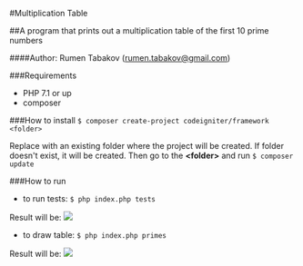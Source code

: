 #Multiplication Table

##A program that prints out a multiplication table of the first 10 prime numbers

####Author: Rumen Tabakov (rumen.tabakov@gmail.com)


###Requirements
- PHP 7.1 or up
- composer

###How to install
`$ composer create-project codeigniter/framework <folder>`

Replace <folder> with an existing folder where the project will be created. If folder doesn&apos;t exist, it will be created. Then go to the **&lt;folder&gt;** and run
`$ composer update`

###How to run
- to run tests:
`$ php index.php tests`

Result will be:
![](http://i67.tinypic.com/fvzj4h.png)

- to draw table:
`$ php index.php primes`

Result will be: 
![](http://i67.tinypic.com/2vdqr74.png)
